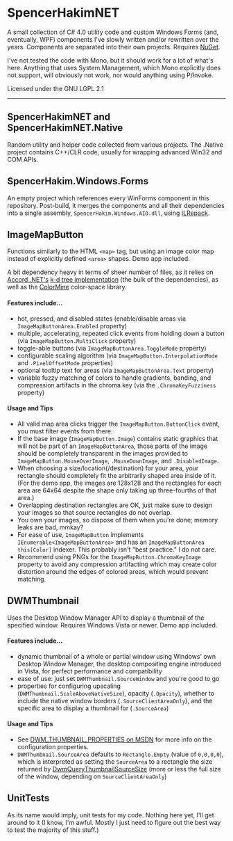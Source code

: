 # SpencerHakimNET

A small collection of C# 4.0 utility code and custom Windows Forms (and, eventually, WPF) components I've slowly written and/or rewritten over the years. Components are separated into their own projects. Requires [NuGet](http://www.nuget.org/).

I've not tested the code with Mono, but it should work for a lot of what's here. Anything that uses System.Management, which Mono explicitly does not support, will obviously not work, nor would anything using P/Invoke.

Licensed under the GNU LGPL 2.1

---

## SpencerHakimNET and SpencerHakimNET.Native
Random utility and helper code collected from various projects. The .Native project contains C++/CLR code, usually for wrapping advanced Win32 and COM APIs.

## SpencerHakim.Windows.Forms
An empty project which references every WinForms component in this repository. Post-build, it merges the components and all their dependencies into  a single assembly, `SpencerHakim.Windows.AIO.dll`, using [ILRepack](https://github.com/gluck/il-repack).

## ImageMapButton
Functions similarly to the HTML `<map>` tag, but using an image color map instead of explicitly defined `<area>` shapes. Demo app included.

A bit dependency heavy in terms of sheer number of files, as it relies on [Accord .NET's](http://accord-framework.net/) [k-d tree implementation](http://accord.googlecode.com/svn/docs/html/T_Accord_MachineLearning_Structures_KDTree_1.htm) (the bulk of the dependencies), as well as the [ColorMine](https://github.com/THEjoezack/ColorMine) color-space library.

#### Features include...
- hot, pressed, and disabled states (enable/disable areas via `ImageMapButtonArea.Enabled` property)
- multiple, accelerating, repeated click events from holding down a button (via `ImageMapButton.MultiClick` property)
- toggle-able buttons (via `ImageMapButtonArea.ToggleMode` property)
- configurable scaling algorithm (via `ImageMapButton.InterpolationMode` and `.PixelOffsetMode` properties)
- optional tooltip text for areas (via `ImageMapButtonArea.Text` property)
- variable fuzzy matching of colors to handle gradients, banding, and compression artifacts in the chroma key (via the `.ChromaKeyFuzziness` property)

#### Usage and Tips
- All valid map area clicks trigger the `ImageMapButton.ButtonClick` event, you must filter events from there.
- If the base image (`ImageMapButton.Image`) contains static graphics that will not be part of an `ImageMapButtonArea`, those parts of the image should be completely transparent in the images provided to `ImageMapButton.MouseOverImage`, `.MouseDownImage`, and `.DisabledImage`.
- When choosing a size/location(/destination) for your area, your rectangle should completely fit the arbitrarily shaped area inside of it. (For the demo app, the images are 128x128 and the rectangles for each area are 64x64 despite the shape only taking up three-fourths of that area.)
- Overlapping destination rectangles are OK, just make sure to design your images so that source rectangles do not overlap.
- You own your images, so dispose of them when you're done; memory leaks are bad, mmkay?
- For ease of use, `ImageMapButton` implements `IEnumerable<ImageMapButtonArea>` and has an `ImageMapButtonArea this[Color]` indexer. This probably isn't "best practice." I do not care.
- Recommend using PNGs for the `ImageMapButton.ChromaKeyImage` property to avoid any compression artifacting which may create color distortion around the edges of colored areas, which would prevent matching.

## DWMThumbnail
Uses the Desktop Window Manager API to display a thumbnail of the specified window. Requires Windows Vista or newer. Demo app included.

#### Features include...
- dynamic thumbnail of a whole or partial window using Windows' own Desktop Window Manager, the desktop compositing engine introduced in Vista, for perfect performance and compatibility
- ease of use: just set `DWMThumbnail.SourceWindow` and you're good to go
- properties for configuring upscaling (`DWMThumbnail.ScaleAboveNativeSize`), opacity (`.Opacity`), whether to include the native window borders (`.SourceClientAreaOnly`), and the specific area to display a thumbnail for (`.SourceArea`)

#### Usage and Tips
- See [DWM_THUMBNAIL_PROPERTIES on MSDN](http://msdn.microsoft.com/en-us/library/windows/desktop/aa969502%28v=vs.85%29.aspx) for more info on the configuration properties.
- `DWMThumbnail.SourceArea` defaults to `Rectangle.Empty` (value of `0,0,0,0`), which is interpreted as setting the `SourceArea` to a rectangle the size returned by [DwmQueryThumbnailSourceSize](http://msdn.microsoft.com/en-us/library/windows/desktop/aa969520%28v=vs.85%29.aspx) (more or less the full size of the window, depending on `SourceClientAreaOnly`)

## UnitTests
As its name would imply, unit tests for my code. Nothing here yet, I'll get around to it (I know, I'm awful. Mostly I just need to figure out the best way to test the majority of this stuff.)